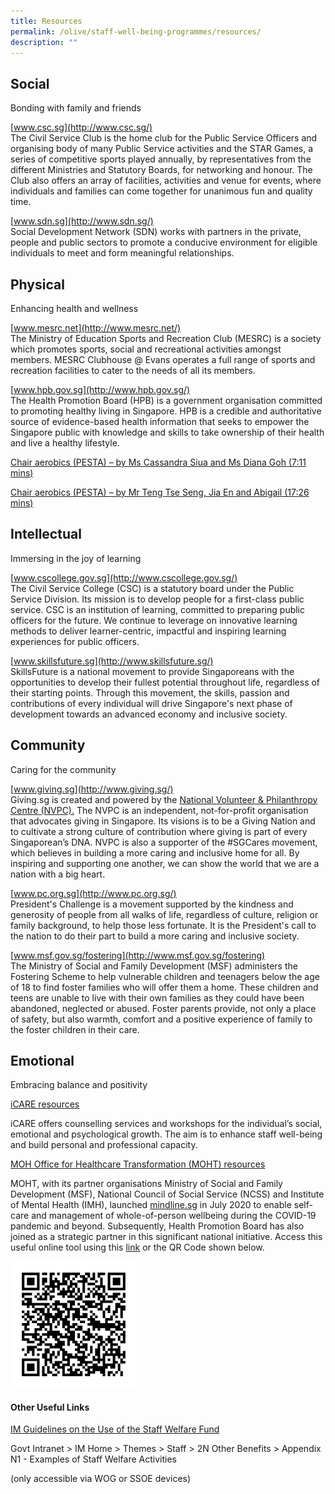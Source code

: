 ```yaml
---
title: Resources
permalink: /olive/staff-well-being-programmes/resources/
description: ""
---
```

Social
------

Bonding with family and friends  
  
[www.csc.sg](http://www.csc.sg/)  <br>
The Civil Service Club is the home club for the Public Service Officers and organising body of many Public Service activities and the STAR Games, a series of competitive sports played annually, by representatives from the different Ministries and Statutory Boards, for networking and honour. The Club also offers an array of facilities, activities and venue for events, where individuals and families can come together for unanimous fun and quality time.

  
[www.sdn.sg](http://www.sdn.sg/) <br>
Social Development Network (SDN) works with partners in the private, people and public sectors to promote a conducive environment for eligible individuals to meet and form meaningful relationships.  
  

Physical
--------

Enhancing health and wellness

  

[www.mesrc.net](http://www.mesrc.net/) <br>
The Ministry of Education Sports and Recreation Club (MESRC) is a society which promotes sports, social and recreational activities amongst members. MESRC Clubhouse @ Evans operates a full range of sports and recreation facilities to cater to the needs of all its members.  

  

[www.hpb.gov.sg](http://www.hpb.gov.sg/) <br>
The Health Promotion Board (HPB) is a government organisation committed to promoting healthy living in Singapore. HPB is a credible and authoritative source of evidence-based health information that seeks to empower the Singapore public with knowledge and skills to take ownership of their health and live a healthy lifestyle.

  

[Chair aerobics (PESTA) – by Ms Cassandra Siua and Ms Diana Goh (7:11 mins)](https://drive.google.com/file/d/1h8emer1NzmBcN-QuUih1dZcjAisO1AZk/view?usp=sharing) 

  

[Chair aerobics (PESTA) – by Mr Teng Tse Seng, Jia En and Abigail (17:26 mins)](https://drive.google.com/file/d/1ZMXIVhDhXBMEh6_9k81aBTe4sWp96VzE/view?usp=sharing)   

  

Intellectual
------------

Immersing in the joy of learning

  

[www.cscollege.gov.sg](http://www.cscollege.gov.sg/) <br>
The Civil Service College (CSC) is a statutory board under the Public Service Division. Its mission is to develop people for a first-class public service. CSC is an institution of learning, committed to preparing public officers for the future. We continue to leverage on innovative learning methods to deliver learner-centric, impactful and inspiring learning experiences for public officers.

  
[www.skillsfuture.sg](http://www.skillsfuture.sg/)  <br>
SkillsFuture is a national movement to provide Singaporeans with the opportunities to develop their fullest potential throughout life, regardless of their starting points. Through this movement, the skills, passion and contributions of every individual will drive Singapore's next phase of development towards an advanced economy and inclusive society.

  

Community
---------

Caring for the community

  

[www.giving.sg](http://www.giving.sg/) <br>
Giving.sg is created and powered by the [National Volunteer & Philanthropy Centre (NVPC).](https://www.nvpc.org.sg/) The NVPC is an independent, not-for-profit organisation that advocates giving in Singapore. Its visions is to be a Giving Nation and to cultivate a strong culture of contribution where giving is part of every Singaporean’s DNA. NVPC is also a supporter of the #SGCares movement, which believes in building a more caring and inclusive home for all. By inspiring and supporting one another, we can show the world that we are a nation with a big heart.

[www.pc.org.sg](http://www.pc.org.sg/) <br>
President's Challenge is a movement supported by the kindness and generosity of people from all walks of life, regardless of culture, religion or family background, to help those less fortunate. It is the President's call to the nation to do their part to build a more caring and inclusive society.

  

[www.msf.gov.sg/fostering](http://www.msf.gov.sg/fostering) <br>
The Ministry of Social and Family Development (MSF) administers the Fostering Scheme to help vulnerable children and teenagers below the age of 18 to find foster families who will offer them a home. These children and teens are unable to live with their own families as they could have been abandoned, neglected or abused. Foster parents provide, not only a place of safety, but also warmth, comfort and a positive experience of family to the foster children in their care.  
  

Emotional
---------

Embracing balance and positivity  

  

[iCARE resources](https://www.academyofsingaporeteachers.moe.gov.sg/professional-growth/staff-well-being/icare/resources)

iCARE offers counselling services and workshops for the individual’s social, emotional and psychological growth. The aim is to enhance staff well-being and build personal and professional capacity.  

[MOH Office for Healthcare Transformation (MOHT) resources](http://www.bit.ly/moeatwork)

MOHT, with its partner organisations Ministry of Social and Family Development (MSF), National Council of Social Service (NCSS) and Institute of Mental Health (IMH), launched [mindline.sg](http://www.bit.ly/moeatwork) in July 2020 to enable self-care and management of whole-of-person wellbeing during the COVID-19 pandemic and beyond. Subsequently, Health Promotion Board has also joined as a strategic partner in this significant national initiative. Access this useful online tool using this [link](http://www.bit.ly/moeatwork) or the QR Code shown below. 

<img src="/images/moe-staff-outreach(new).png"  
style="width:40%">

#### Other Useful Links

[IM Guidelines on the Use of the Staff Welfare Fund](https://intranet.mof.gov.sg/portal/IM/Themes/Staff/2N-Other-Benefits/Topics/Appendix-N1-EXAMPLES-OF-STAFF-WELFARE-ACTIVITIES.aspx)

Govt Intranet > IM Home > Themes > Staff > 2N Other Benefits > Appendix N1 - Examples of Staff Welfare Activities

(only accessible via WOG or SSOE devices)